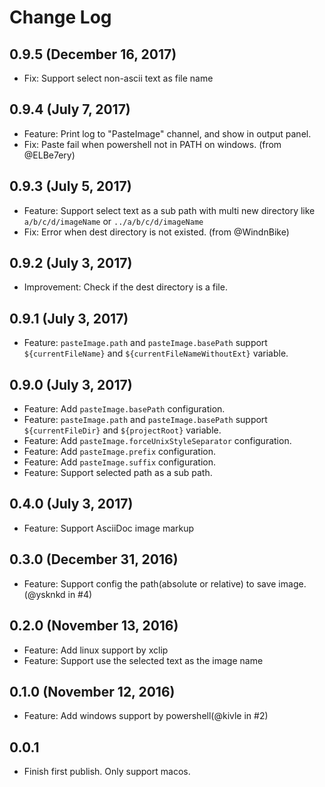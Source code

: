 # Change Log

## 0.9.5 (December 16, 2017)

- Fix: Support select non-ascii text as file name

## 0.9.4 (July 7, 2017)

- Feature: Print log to "PasteImage" channel, and show in output panel.
- Fix: Paste fail when powershell not in PATH on windows. (from @ELBe7ery)

## 0.9.3 (July 5, 2017)

- Feature: Support select text as a sub path with multi new directory like `a/b/c/d/imageName` or `../a/b/c/d/imageName`
- Fix: Error when dest directory is not existed. (from @WindnBike)

## 0.9.2 (July 3, 2017)

- Improvement: Check if the dest directory is a file.

## 0.9.1 (July 3, 2017)

- Feature: `pasteImage.path` and `pasteImage.basePath` support `${currentFileName}` and `${currentFileNameWithoutExt}` variable.

## 0.9.0 (July 3, 2017)

- Feature: Add `pasteImage.basePath` configuration.
- Feature: `pasteImage.path` and `pasteImage.basePath` support `${currentFileDir}` and `${projectRoot}` variable.
- Feature: Add `pasteImage.forceUnixStyleSeparator` configuration.
- Feature: Add `pasteImage.prefix` configuration.
- Feature: Add `pasteImage.suffix` configuration.
- Feature: Support selected path as a sub path.

## 0.4.0 (July 3, 2017)

- Feature: Support AsciiDoc image markup

## 0.3.0 (December 31, 2016)

- Feature: Support config the path(absolute or relative) to save image.(@ysknkd in #4)

## 0.2.0 (November 13, 2016)

- Feature: Add linux support by xclip
- Feature: Support use the selected text as the image name

## 0.1.0 (November 12, 2016)

- Feature: Add windows support by powershell(@kivle in #2)

## 0.0.1

- Finish first publish. Only support macos.